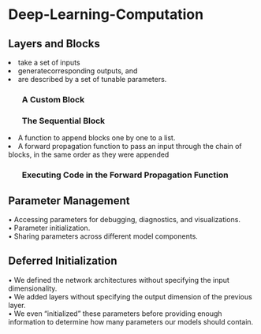 # Deep-Learning-Computation

## Layers and Blocks
<li> take a set of inputs 
<li> generatecorresponding outputs, and 
<li> are described by a set of tunable parameters.

### <ol> A Custom Block
### <ol> The Sequential Block
  <li> A function to append blocks one by one to a list.
  <li> A forward propagation function to pass an input through the chain of blocks, in the same order as they were
      appended

### <ol> Executing Code in the Forward Propagation Function


## Parameter Management
• Accessing parameters for debugging, diagnostics, and visualizations. <br>
• Parameter initialization.<br>
• Sharing parameters across different model components.<br>

## Deferred Initialization
• We defined the network architectures without specifying the input dimensionality. <br>
• We added layers without specifying the output dimension of the previous layer. <br>
• We even “initialized” these parameters before providing enough information to determine how many parameters our models should contain.
    
    
  
